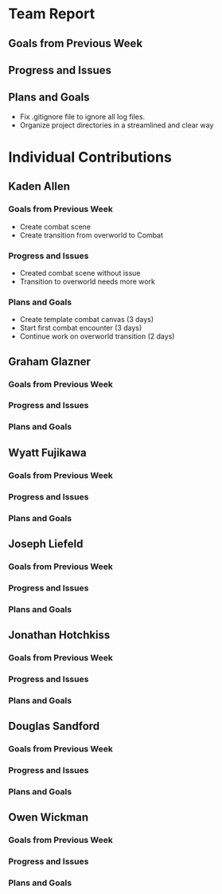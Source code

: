 # Team Report

## Goals from Previous Week

## Progress and Issues

## Plans and Goals
* Fix .gitignore file to ignore all log files.
* Organize project directories in a streamlined and clear way

# Individual Contributions

## Kaden Allen

### Goals from Previous Week
* Create combat scene
* Create transition from overworld to Combat

### Progress and Issues
* Created combat scene without issue
* Transition to overworld needs more work

### Plans and Goals
* Create template combat canvas (3 days)
* Start first combat encounter (3 days)
* Continue work on overworld transition (2 days)


## Graham Glazner
### Goals from Previous Week


### Progress and Issues


### Plans and Goals

## Wyatt Fujikawa   
### Goals from Previous Week

### Progress and Issues


### Plans and Goals


## Joseph Liefeld

### Goals from Previous Week


### Progress and Issues


### Plans and Goals


## Jonathan Hotchkiss

### Goals from Previous Week


### Progress and Issues


### Plans and Goals

## Douglas Sandford
### Goals from Previous Week


### Progress and Issues


### Plans and Goals



## Owen Wickman
### Goals from Previous Week


### Progress and Issues


### Plans and Goals
